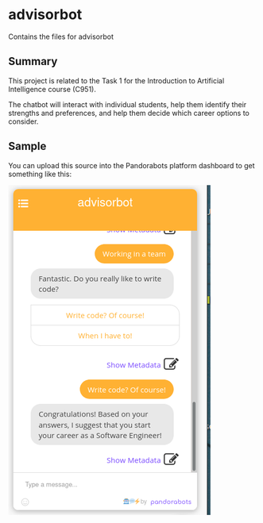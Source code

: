 # advisorbot

Contains the files for advisorbot

## Summary

This project is related to the Task 1 for the Introduction to Artificial Intelligence course (C951).

The chatbot will interact with individual students, help them identify their strengths and preferences, and help them decide which career options to consider.

## Sample

You can upload this source into the Pandorabots platform dashboard to get something like this:

![Image](./Assets/advisorbot.png)